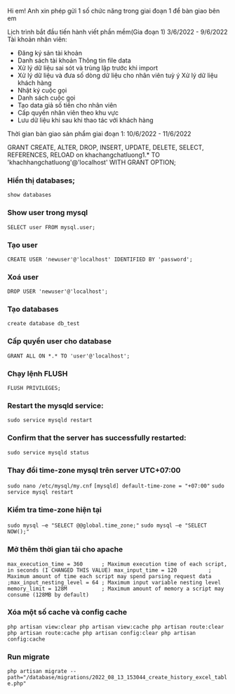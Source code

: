 
Hi em!
Anh xin phép gửi 1 số chức năng trong giai đoạn 1 để bàn giao bên em 

Lịch trình bắt đầu tiến hành viết phần mềm(Gia đoạn 1) 3/6/2022 - 9/6/2022
Tài khoản nhân viên:
- Đăng ký sản tài khoản
- Danh sách tài khoản
Thông tin file data
- Xử lý dữ liệu sai sót và trùng lập trước khi import
- Xử lý dữ liệu và đưa số dòng dữ liệu cho nhân viên tuỳ ý
Xử lý dữ liệu khách hàng
- Nhật ký cuộc gọi
- Danh sách cuộc gọi
- Tạo data giả số tiền cho  nhân viên
- Cấp quyền nhân viên theo khu vực
- Lưu dữ liệu khi sau khi thao tác với khách hàng

Thời gian bàn giao sản phẩm giai đoạn 1: 10/6/2022 - 11/6/2022

GRANT CREATE, ALTER, DROP, INSERT, UPDATE, DELETE, SELECT, REFERENCES, RELOAD on khachangchatluong1.* TO 'khachhangchatluong'@'localhost' WITH GRANT OPTION;

### Hiển thị databases;
`show databases`

### Show user trong mysql
`SELECT user FROM mysql.user;`

### Tạo user
`CREATE USER 'newuser'@'localhost' IDENTIFIED BY 'password';`
### Xoá user
`DROP USER 'newuser'@'localhost';`

### Tạo databases
`create database db_test`

### Cấp quyền user cho database
`GRANT ALL ON *.* TO 'user'@'localhost';`

### Chạy lệnh FLUSH 
`FLUSH PRIVILEGES;`

### Restart the mysqld service:
`sudo service mysqld restart`

### Confirm that the server has successfully restarted:
`sudo service mysqld status`

### Thay đổi time-zone mysql trên server UTC+07:00
`sudo nano /etc/mysql/my.cnf`
`[mysqld]
default-time-zone = "+07:00"`
`sudo service mysql restart`

### Kiểm tra time-zone hiện tại
`sudo mysql –e "SELECT @@global.time_zone;"`
`sudo mysql –e "SELECT NOW();"`


### Mở thêm thời gian tải cho apache
`max_execution_time = 360      ; Maximum execution time of each script, in seconds (I CHANGED THIS VALUE)
max_input_time = 120          ; Maximum amount of time each script may spend parsing request data
;max_input_nesting_level = 64 ; Maximum input variable nesting level
memory_limit = 128M           ; Maximum amount of memory a script may consume (128MB by default)
`

### Xóa một số cache và config cache
`php artisan view:clear
php artisan view:cache
php artisan route:clear
php artisan route:cache
php artisan config:clear
php artisan config:cache`

### Run migrate
`php artisan migrate --path="/database/migrations/2022_08_13_153044_create_history_excel_table.php"`
